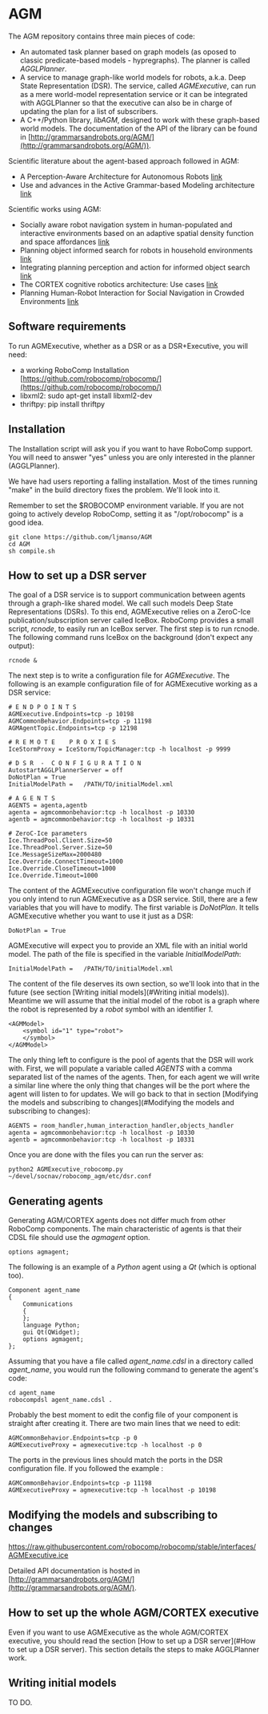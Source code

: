# AGM
The AGM repository contains three main pieces of code:
- An automated task planner based on graph models (as oposed to classic predicate-based models - hypregraphs). The planner is called _AGGLPlanner_.
- A service to manage graph-like world models for robots, a.k.a. Deep State Representation (DSR). The service, called _AGMExecutive_, can run as a mere world-model representation service or it can be integrated with AGGLPlanner so that the executive can also be in charge of updating the plan for a list of subscribers.
- A C++/Python library, _libAGM_, designed to work with these graph-based world models. The documentation of the API of the library can be found in [http://grammarsandrobots.org/AGM/](http://grammarsandrobots.org/AGM/)).

Scientific literature about the agent-based approach followed in AGM:
- A Perception-Aware Architecture for Autonomous Robots [link](https://journals.sagepub.com/doi/full/10.5772/61742)
- Use and advances in the Active Grammar-based Modeling architecture [link](https://www.jopha.ua.es/article/view/10353)

Scientific works using AGM:
- Socially aware robot navigation system in human-populated and interactive environments based on an adaptive spatial density function and space affordances [link](https://www.sciencedirect.com/science/article/abs/pii/S0167865518303052)
- Planning object informed search for robots in household environments [link](https://ieeexplore.ieee.org/document/8374184)
- Integrating planning perception and action for informed object
search [link](https://link.springer.com/epdf/10.1007/s10339-017-0828-3?author_access_token=CVPOdUFdgRfqllS5r5rrz_e4RwlQNchNByi7wbcMAY6ZCO2AMOjuFaGGz3wUqPcFeLtCAWkh6N6MCgsFfVlic0YSAw0xeFlR4evhO1cPGH-U5nveL9xNv2pVUH9uOBS31hB4dNsc2MFlqm9asshY2w%3D%3D)
- The CORTEX cognitive robotics architecture: Use cases [link](https://www.sciencedirect.com/science/article/pii/S1389041717300347?via%3Dihub)
- Planning Human-Robot Interaction for Social Navigation in Crowded Environments [link](https://link.springer.com/chapter/10.1007/978-3-319-99885-5_14)

## Software requirements
To run AGMExecutive, whether as a DSR or as a DSR+Executive, you will need:
- a working RoboComp Installation [https://github.com/robocomp/robocomp/](https://github.com/robocomp/robocomp/)
- libxml2: sudo apt-get install libxml2-dev
- thriftpy: pip install thriftpy

## Installation
The Installation script will ask you if you want to have RoboComp support.
You will need to answer "yes" unless you are only interested in the planner (AGGLPlanner).

We have had users reporting a falling installation. Most of the times running "make" in the build directory fixes the problem. We'll look into it.

Remember to set the $ROBOCOMP environment variable. If you are not going to actively develop RoboComp, setting it as "/opt/robocomp" is a good idea.

~~~
git clone https://github.com/ljmanso/AGM
cd AGM
sh compile.sh
~~~



## How to set up a DSR server
The goal of a DSR service is to support communication between agents through a graph-like shared model. We call such models Deep State Representations (DSRs). To this end, AGMExecutive relies on a ZeroC-Ice publication/subscription server called IceBox. RoboComp provides a small script, _rcnode_, to easily run an IceBox server. The first step is to run rcnode. The following command runs IceBox on the background (don't expect any output):
~~~
rcnode &
~~~

The next step is to write a configuration file for _AGMExecutive_. The following is an example configuration file of for AGMExecutive working as a DSR service:
~~~
# E N D P O I N T S
AGMExecutive.Endpoints=tcp -p 10198
AGMCommonBehavior.Endpoints=tcp -p 11198
AGMAgentTopic.Endpoints=tcp -p 12198

# R E M O T E    P R O X I E S
IceStormProxy = IceStorm/TopicManager:tcp -h localhost -p 9999

# D S R  -  C O N F I G U R A T I O N
AutostartAGGLPlannerServer = off
DoNotPlan = True
InitialModelPath =   /PATH/TO/initialModel.xml

# A G E N T S
AGENTS = agenta,agentb
agenta = agmcommonbehavior:tcp -h localhost -p 10330
agentb = agmcommonbehavior:tcp -h localhost -p 10331

# ZeroC-Ice parameters
Ice.ThreadPool.Client.Size=50
Ice.ThreadPool.Server.Size=50
Ice.MessageSizeMax=2000480
Ice.Override.ConnectTimeout=1000
Ice.Override.CloseTimeout=1000
Ice.Override.Timeout=1000
~~~

The content of the AGMExecutive configuration file won't change much if you only intend to run AGMExecutive as a DSR service. Still, there are a few variables that you will have to modify. The first variable is _DoNotPlan_. It tells AGMExecutive whether you want to use it just as a DSR:

~~~
DoNotPlan = True
~~~

AGMExecutive will expect you to provide an XML file with an initial world model. The path of the file is specified in the variable _InitialModelPath_:
~~~
InitialModelPath =   /PATH/TO/initialModel.xml
~~~

The content of the file deserves its own section, so we'll look into that in the future (see section [Writing initial models](#Writing initial models)). Meantime we will assume that the initial model of the robot is a graph where the robot is represented by a _robot_ symbol with an identifier _1_.
~~~
<AGMModel>
    <symbol id="1" type="robot">
    </symbol>
</AGMModel>
~~~

The only thing left to configure is the pool of agents that the DSR will work with. First, we will populate a variable called _AGENTS_ with a comma separated list of the names of the agents. Then, for each agent we will write a similar line where the only thing that changes will be the port where the agent will listen to for updates. We will go back to that in section [Modifying the models and subscribing to changes](#Modifying the models and subscribing to changes):
~~~
AGENTS = room_handler,human_interaction_handler,objects_handler
agenta = agmcommonbehavior:tcp -h localhost -p 10330
agentb = agmcommonbehavior:tcp -h localhost -p 10331
~~~

Once you are done with the files you can run the server as:
~~~
python2 AGMExecutive_robocomp.py ~/devel/socnav/robocomp_agm/etc/dsr.conf 
~~~

## Generating agents
Generating AGM/CORTEX agents does not differ much from other RoboComp components. The main characteristic of agents is that their CDSL file should use the _agmagent_ option.
~~~
options agmagent;
~~~

The following is an example of a _Python_ agent using a _Qt_ (which is optional too).
~~~
Component agent_name
{
    Communications
    {
    };
    language Python;
    gui Qt(QWidget);
    options agmagent;
};
~~~

Assuming that you have a file called _agent\_name.cdsl_ in a directory called _agent_name_, you would run the following command to generate the agent's code:
~~~
cd agent_name
robocompdsl agent_name.cdsl .
~~~

Probably the best moment to edit the config file of your component is straight after creating it. There are two main lines that we need to edit:
~~~
AGMCommonBehavior.Endpoints=tcp -p 0
AGMExecutiveProxy = agmexecutive:tcp -h localhost -p 0
~~~
The ports in the previous lines should match the ports in the DSR configuration file. If you followed the example :
~~~
AGMCommonBehavior.Endpoints=tcp -p 11198
AGMExecutiveProxy = agmexecutive:tcp -h localhost -p 10198
~~~


## Modifying the models and subscribing to changes
https://raw.githubusercontent.com/robocomp/robocomp/stable/interfaces/AGMExecutive.ice

Detailed API documentation is hosted in [http://grammarsandrobots.org/AGM/](http://grammarsandrobots.org/AGM/).

## How to set up the whole AGM/CORTEX executive
Even if you want to use AGMExecutive as the whole AGM/CORTEX executive, you should read the section [How to set up a DSR server](#How to set up a DSR server). This section details the steps to make AGGLPlanner work.


## Writing initial models
TO DO.
